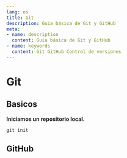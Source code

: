 ```yaml
---
lang: es
title: Git
description: Guia básica de Git y GitHub
meta: 
- name: description
  content: Guia básica de Git y GitHub
- name: keywords
  content: Git GitHub Control de versiones 
---
```


# Git

## Basicos

**Iniciamos un repositorio local.**
```
git init
```

## GitHub